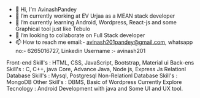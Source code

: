 - 👋 Hi, I’m AvinashPandey
- 👀 I’m currently working at EV Urjaa as a MEAN stack developer 
- 🌱 I’m currently learning Android, Wordpress, React-js and some Graphical tool just like Tebulo
- 💞️ I’m looking to collaborate on Full Stack developer 
- 📫 How to reach me email:- avinash201pandey@gmail.com, whatsapp no:- 6265016727, Linkedin Username :- avinash201

Front-end Skill's : HTML, CSS, JavaScript, Bootstrap, Material ui
Back-ens  Skill's : C, C++, java Core, Advance Java, Node js, Express Js
Relationl Database Skill's : Mysql, Postgresql
Non-Relationl Database Skill's : MongoDB
Other Skill's : DBMS, Basic of Wordpress
Currently Explore Tecnology : Android Development with java and Some UI and UX tool.
